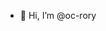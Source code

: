 - 👋 Hi, I’m @oc-rory
<!---
oc-rory/oc-rory is a ✨ special ✨ repository because its `README.md` (this file) appears on your GitHub profile.
You can click the Preview link to take a look at your changes.
--->
